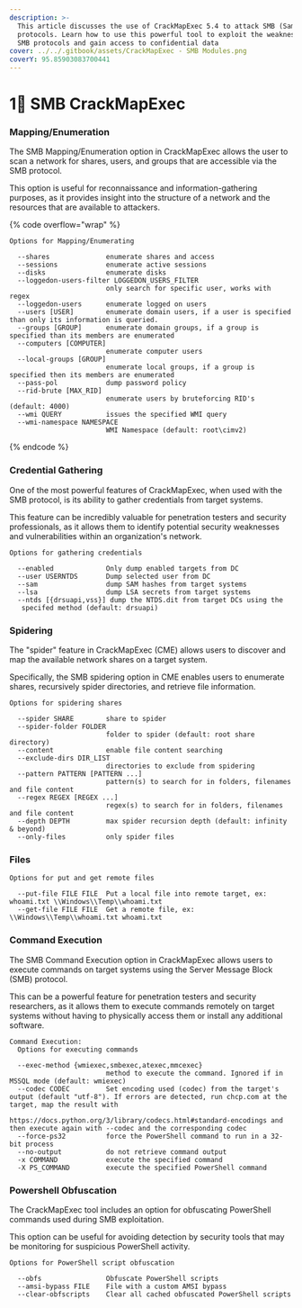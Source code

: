 ```yaml
---
description: >-
  This article discusses the use of CrackMapExec 5.4 to attack SMB (Samba)
  protocols. Learn how to use this powerful tool to exploit the weaknesses in
  SMB protocols and gain access to confidential data
cover: ../../.gitbook/assets/CrackMapExec - SMB Modules.png
coverY: 95.85903083700441
---
```


# 1⃣ SMB CrackMapExec

### Mapping/Enumeration

The SMB Mapping/Enumeration option in CrackMapExec allows the user to scan a network for shares, users, and groups that are accessible via the SMB protocol.&#x20;

This option is useful for reconnaissance and information-gathering purposes, as it provides insight into the structure of a network and the resources that are available to attackers.

{% code overflow="wrap" %}
```
Options for Mapping/Enumerating

  --shares              enumerate shares and access
  --sessions            enumerate active sessions
  --disks               enumerate disks
  --loggedon-users-filter LOGGEDON_USERS_FILTER
                        only search for specific user, works with regex
  --loggedon-users      enumerate logged on users
  --users [USER]        enumerate domain users, if a user is specified than only its information is queried.
  --groups [GROUP]      enumerate domain groups, if a group is specified than its members are enumerated
  --computers [COMPUTER]
                        enumerate computer users
  --local-groups [GROUP]
                        enumerate local groups, if a group is specified then its members are enumerated
  --pass-pol            dump password policy
  --rid-brute [MAX_RID]
                        enumerate users by bruteforcing RID's (default: 4000)
  --wmi QUERY           issues the specified WMI query
  --wmi-namespace NAMESPACE
                        WMI Namespace (default: root\cimv2)
```
{% endcode %}

### Credential Gathering

One of the most powerful features of CrackMapExec, when used with the SMB protocol, is its ability to gather credentials from target systems.&#x20;

This feature can be incredibly valuable for penetration testers and security professionals, as it allows them to identify potential security weaknesses and vulnerabilities within an organization's network.

```
Options for gathering credentials

  --enabled             Only dump enabled targets from DC
  --user USERNTDS       Dump selected user from DC
  --sam                 dump SAM hashes from target systems
  --lsa                 dump LSA secrets from target systems
  --ntds [{drsuapi,vss}] dump the NTDS.dit from target DCs using the
   specifed method (default: drsuapi)
```

### Spidering

The "spider" feature in CrackMapExec (CME) allows users to discover and map the available network shares on a target system.&#x20;

Specifically, the SMB spidering option in CME enables users to enumerate shares, recursively spider directories, and retrieve file information.

```
Options for spidering shares

  --spider SHARE        share to spider
  --spider-folder FOLDER
                        folder to spider (default: root share directory)
  --content             enable file content searching
  --exclude-dirs DIR_LIST
                        directories to exclude from spidering
  --pattern PATTERN [PATTERN ...]
                        pattern(s) to search for in folders, filenames and file content
  --regex REGEX [REGEX ...]
                        regex(s) to search for in folders, filenames and file content
  --depth DEPTH         max spider recursion depth (default: infinity & beyond)
  --only-files          only spider files

```

### Files

```
Options for put and get remote files

  --put-file FILE FILE  Put a local file into remote target, ex: whoami.txt \\Windows\\Temp\\whoami.txt
  --get-file FILE FILE  Get a remote file, ex: \\Windows\\Temp\\whoami.txt whoami.txt
```

### Command Execution

The SMB Command Execution option in CrackMapExec allows users to execute commands on target systems using the Server Message Block (SMB) protocol.&#x20;

This can be a powerful feature for penetration testers and security researchers, as it allows them to execute commands remotely on target systems without having to physically access them or install any additional software.

```
Command Execution:
  Options for executing commands

  --exec-method {wmiexec,smbexec,atexec,mmcexec}
                        method to execute the command. Ignored if in MSSQL mode (default: wmiexec)
  --codec CODEC         Set encoding used (codec) from the target's output (default "utf-8"). If errors are detected, run chcp.com at the target, map the result with
                        https://docs.python.org/3/library/codecs.html#standard-encodings and then execute again with --codec and the corresponding codec
  --force-ps32          force the PowerShell command to run in a 32-bit process
  --no-output           do not retrieve command output
  -x COMMAND            execute the specified command
  -X PS_COMMAND         execute the specified PowerShell command

```

### Powershell Obfuscation

The CrackMapExec tool includes an option for obfuscating PowerShell commands used during SMB exploitation.&#x20;

This option can be useful for avoiding detection by security tools that may be monitoring for suspicious PowerShell activity.

```
Options for PowerShell script obfuscation

  --obfs                Obfuscate PowerShell scripts
  --amsi-bypass FILE    File with a custom AMSI bypass
  --clear-obfscripts    Clear all cached obfuscated PowerShell scripts
```

